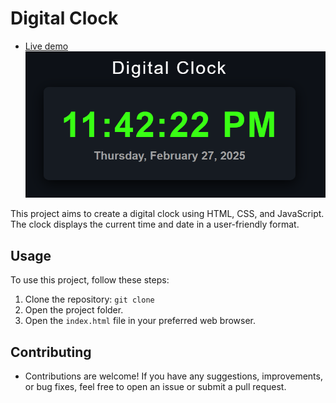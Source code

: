 # Digital Clock

- [Live demo](https://jay-govind-kumar.github.io/chai-cohort/projects/Digital%20Clock/)
 ![Digital Clock](./assets/digital-clock.png)

This project aims to create a digital clock using HTML, CSS, and JavaScript. The clock displays the current time and date in a user-friendly format.


## Usage
To use this project, follow these steps:

1. Clone the repository: `git clone `
2. Open the project folder.
3. Open the `index.html` file in your preferred web browser.


## Contributing
- Contributions are welcome! If you have any suggestions, improvements, or bug fixes, feel free to open an issue or submit a pull request.